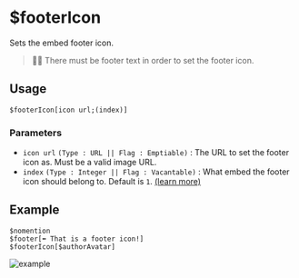 # $footerIcon
Sets the embed footer icon.
> 🧙‍♂️ There must be footer text in order to set the footer icon.

## Usage
```
$footerIcon[icon url;(index)]
```

### Parameters
- `icon url` `(Type : URL || Flag : Emptiable)` : The URL to set the footer icon as. Must be a valid image URL.
- `index` `(Type : Integer || Flag : Vacantable)` : What embed the footer icon should belong to. Default is `1`. [(learn more)](../resources/embedIndexes.md)

## Example
```
$nomention
$footer[⬅️ That is a footer icon!]
$footerIcon[$authorAvatar]
```

![example](https://user-images.githubusercontent.com/69215413/123020288-1544f180-d3a0-11eb-9378-3e83e1d1cb60.png)
